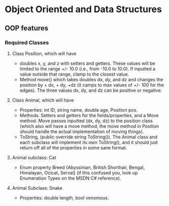 # Object Oriented and Data Structures

## OOP features

### Required Classes

1. Class Position, which will have
   - doubles x, y, and z with setters and getters. These values will be limited to the range +/- 10.0 (i.e., from -10.0 to 10.0). If inputted a value outside that range, clamp to the closest value.
   - Method move() which takes doubles dx, dy, and dz and changes the position by + dx, + dy, +dz (it camps to max values of +/- 100 for the edges). The three values dx, dy, and dz can be positive or negative.
2. Class Animal, which will have

   - Properties: int ID, string name, double age, Position pos.
   - Methods. Setters and getters for the fields/properties, and a Move method. Move passes inputted (dx, dy, dz) to the position class (which also will have a move method, the move method in Position should handle the actual implementation of moving things).
   - ToString, (public override string ToString()). The Animal class and each subclass will implement its own ToString(), and it should just return off all of the properties in some sane format.

3. Animal subclass: Cat

   - Enum property Breed {Abyssinian, British Shorthair, Bengal, Himalayan, Ocicat, Serval} (if this confused you, look up Enumeration Types on the MSDN C# reference).

4. Animal Subclass: Snake
   - Properties: double length, bool venomous.

